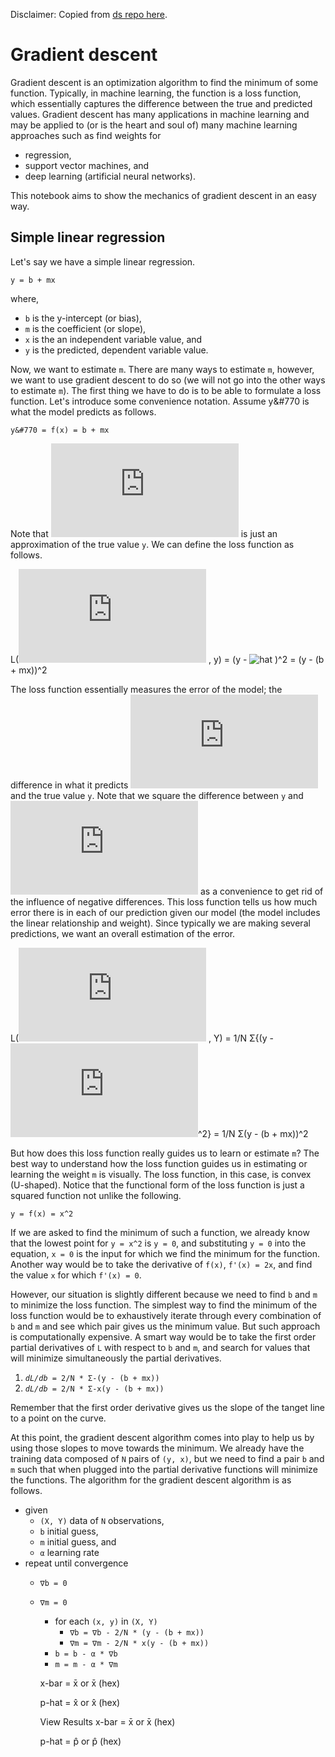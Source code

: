 Disclaimer: Copied from [ds  repo here](https://github.com/vangj/ds).

# Gradient descent

Gradient descent is an optimization algorithm to find the minimum of some function. Typically, in machine learning, the function is a loss function, which essentially captures the difference between the true and predicted values. Gradient descent has many applications in machine learning and may be applied to (or is the heart and soul of) many machine learning approaches such as find weights for

- regression,
- support vector machines, and
- deep learning (artificial neural networks).

This notebook aims to show the mechanics of gradient descent in an easy way.

## Simple linear regression
Let's say we have a simple linear regression.

```
y = b + mx
```
where,

- `b` is the y-intercept (or bias),
- `m` is the coefficient (or slope),
- `x` is the an independent variable value, and
- `y` is the predicted, dependent variable value.

Now, we want to estimate `m`. There are many ways to estimate `m`, however, we want to use gradient descent to do so (we will not go into the other ways to estimate `m`). The first thing we have to do is to be able to formulate a loss function. Let's introduce some convenience notation. Assume y&#770  is what the model predicts as follows.

`y&#770 = f(x) = b + mx`

Note that ![hat](http://latex.codecogs.com/svg.latex?%5Chat%7B%5Cmathbf%7By%7D%7D)  is just an approximation of the true value `y`. We can define the loss function as follows.

L(![hat](http://latex.codecogs.com/svg.latex?%5Chat%7B%5Cmathbf%7By%7D%7D) , y) = (y - ![hat](http://latex.codecogs.com/svg.latex?%5Chat%7B%5Cmathbf%7By%7D%7D`) )^2 = (y - (b + mx))^2

The loss function essentially measures the error of the model; the difference in what it predicts ![hat](http://latex.codecogs.com/svg.latex?%5Chat%7B%5Cmathbf%7By%7D%7D)  and the true value `y`. Note that we square the difference between `y` and ![hat](http://latex.codecogs.com/svg.latex?%5Chat%7B%5Cmathbf%7By%7D%7D)  as a convenience to get rid of the influence of negative differences. This loss function tells us how much error there is in each of our prediction given our model (the model includes the linear relationship and weight). Since typically we are making several predictions, we want an overall estimation of the error.

L(![hat](http://latex.codecogs.com/svg.latex?%5Chat%7B%5Cmathbf%7By%7D%7D) , Y) = 1/N Σ{(y - ![hat](http://latex.codecogs.com/svg.latex?%5Chat%7B%5Cmathbf%7By%7D%7D)^2} = 1/N Σ(y - (b + mx))^2

But how does this loss function really guides us to learn or estimate `m`? The best way to understand how the loss function guides us in estimating or learning the weight `m` is visually. The loss function, in this case, is convex (U-shaped). Notice that the functional form of the loss function is just a squared function not unlike the following.

`y = f(x) = x^2`

If we are asked to find the minimum of such a function, we already know that the lowest point for `y = x^2` is `y = 0`, and substituting `y = 0` into the equation, `x = 0` is the input for which we find the minimum for the function. Another way would be to take the derivative of `f(x)`, `f'(x) = 2x`, and find the value `x` for which `f'(x) = 0`.

However, our situation is slightly different because we need to find `b` and `m` to minimize the loss function. The simplest way to find the minimum of the loss function would be to exhaustively iterate through every combination of `b` and `m` and see which pair gives us the minimum value. But such approach is computationally expensive. A smart way would be to take the first order partial derivatives of `L` with respect to `b` and `m`, and search for values that will minimize simultaneously the partial derivatives.

1. *`dL/db`*` = 2/N * Σ-(y - (b + mx))`
2. *`dL/db`*` = 2/N * Σ-x(y - (b + mx))`

Remember that the first order derivative gives us the slope of the tanget line to a point on the curve.

At this point, the gradient descent algorithm comes into play to help us by using those slopes to move towards the minimum. We already have the training data composed of `N` pairs of  `(y, x)`, but we need to find a pair `b` and `m` such that when plugged into the partial derivative functions will minimize the functions. The algorithm for the gradient descent algorithm is as follows.

- given
    - `(X, Y)` data of  `N` observations,
    - `b` initial guess,
    - `m` initial guess, and
    - `α` learning rate
- repeat until convergence
    - `∇b = 0`
    - `∇m = 0`
        - for each `(x, y)` in `(X, Y)`
            - `∇b = ∇b - 2/N * (y - (b + mx))`
            - `∇m = ∇m - 2/N * x(y - (b + mx))`
        - `b = b - α * ∇b`
        - `m = m - α * ∇m`
        
        
        x-bar = x&#772; or x&#x0304; (hex)
        
        p-hat = x&#770; or x&#x0302; (hex)
        
        View Results
        x-bar = x̄ or x̄ (hex)
        
        p-hat = p̂ or p̂ (hex)
